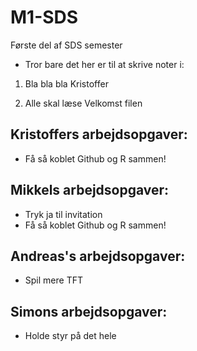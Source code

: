 # M1-SDS
Første del af SDS semester

- Tror bare det her er til at skrive noter i: 

1. Bla bla bla Kristoffer 

2. Alle skal læse Velkomst filen

## Kristoffers arbejdsopgaver: 

- Få så koblet Github og R sammen!

## Mikkels arbejdsopgaver:

- Tryk ja til invitation 
- Få så koblet Github og R sammen!

## Andreas's arbejdsopgaver: 

- Spil mere TFT 

## Simons arbejdsopgaver:

- Holde styr på det hele
